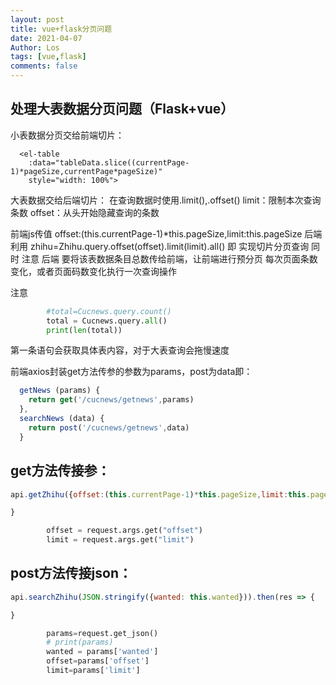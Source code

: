 ```yaml
---
layout: post
title: vue+flask分页问题
date: 2021-04-07
Author: Los
tags: [vue,flask]
comments: false
---
```


## 处理大表数据分页问题（Flask+vue）

小表数据分页交给前端切片：

```vue
  <el-table
    :data="tableData.slice((currentPage-1)*pageSize,currentPage*pageSize)"
    style="width: 100%">
```
大表数据交给后端切片：
在查询数据时使用.limit(),.offset()
limit：限制本次查询条数
offset：从头开始隐藏查询的条数

前端js传值
offset:(this.currentPage-1)*this.pageSize,limit:this.pageSize
后端利用
zhihu=Zhihu.query.offset(offset).limit(limit).all()
即 实现切片分页查询
同时 注意 后端 要将该表数据条目总数传给前端，让前端进行预分页
每次页面条数变化，或者页面码数变化执行一次查询操作

注意
```python
        #total=Cucnews.query.count()
        total = Cucnews.query.all()
        print(len(total))
```
第一条语句会获取具体表内容，对于大表查询会拖慢速度


前端axios封装get方法传参的参数为params，post为data即：
```js
  getNews (params) {
    return get('/cucnews/getnews',params)
  },
  searchNews (data) {
    return post('/cucnews/getnews',data)
  }
```
## get方法传接参：

```js
api.getZhihu({offset:(this.currentPage-1)*this.pageSize,limit:this.pageSize}).then(res => {

}
```
```python
        offset = request.args.get("offset")
        limit = request.args.get("limit")
```
## post方法传接json：

```js
api.searchZhihu(JSON.stringify({wanted: this.wanted})).then(res => {

}
```
```python
        params=request.get_json()
        # print(params)
        wanted = params['wanted']
        offset=params['offset']
        limit=params['limit']
```



